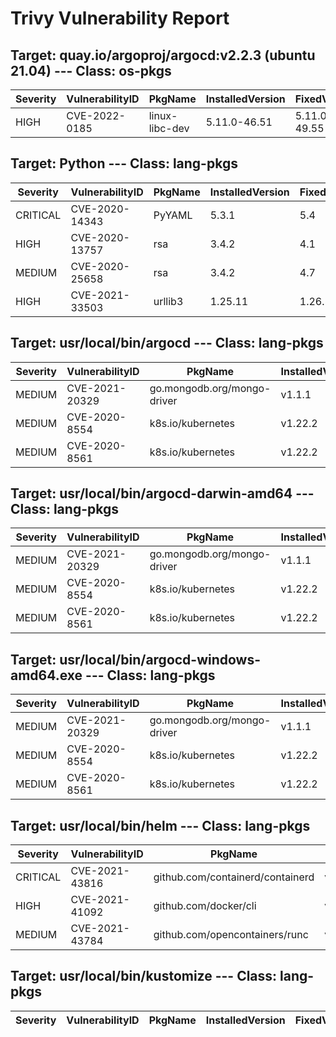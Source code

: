 # Trivy Vulnerability Report

## Target: quay.io/argoproj/argocd:v2.2.3 (ubuntu 21.04) --- Class: os-pkgs
|Severity|VulnerabilityID|PkgName|InstalledVersion|FixedVersion|
|--------|---------------|-------|----------------|------------|
|HIGH|CVE-2022-0185|linux-libc-dev|5.11.0-46.51|5.11.0-49.55|

## Target: Python --- Class: lang-pkgs
|Severity|VulnerabilityID|PkgName|InstalledVersion|FixedVersion|
|--------|---------------|-------|----------------|------------|
|CRITICAL|CVE-2020-14343|PyYAML|5.3.1|5.4|
|HIGH|CVE-2020-13757|rsa|3.4.2|4.1|
|MEDIUM|CVE-2020-25658|rsa|3.4.2|4.7|
|HIGH|CVE-2021-33503|urllib3|1.25.11|1.26.5|

## Target: usr/local/bin/argocd --- Class: lang-pkgs
|Severity|VulnerabilityID|PkgName|InstalledVersion|FixedVersion|
|--------|---------------|-------|----------------|------------|
|MEDIUM|CVE-2021-20329|go.mongodb.org/mongo-driver|v1.1.1|1.5.1|
|MEDIUM|CVE-2020-8554|k8s.io/kubernetes|v1.22.2||
|MEDIUM|CVE-2020-8561|k8s.io/kubernetes|v1.22.2||

## Target: usr/local/bin/argocd-darwin-amd64 --- Class: lang-pkgs
|Severity|VulnerabilityID|PkgName|InstalledVersion|FixedVersion|
|--------|---------------|-------|----------------|------------|
|MEDIUM|CVE-2021-20329|go.mongodb.org/mongo-driver|v1.1.1|1.5.1|
|MEDIUM|CVE-2020-8554|k8s.io/kubernetes|v1.22.2||
|MEDIUM|CVE-2020-8561|k8s.io/kubernetes|v1.22.2||

## Target: usr/local/bin/argocd-windows-amd64.exe --- Class: lang-pkgs
|Severity|VulnerabilityID|PkgName|InstalledVersion|FixedVersion|
|--------|---------------|-------|----------------|------------|
|MEDIUM|CVE-2021-20329|go.mongodb.org/mongo-driver|v1.1.1|1.5.1|
|MEDIUM|CVE-2020-8554|k8s.io/kubernetes|v1.22.2||
|MEDIUM|CVE-2020-8561|k8s.io/kubernetes|v1.22.2||

## Target: usr/local/bin/helm --- Class: lang-pkgs
|Severity|VulnerabilityID|PkgName|InstalledVersion|FixedVersion|
|--------|---------------|-------|----------------|------------|
|CRITICAL|CVE-2021-43816|github.com/containerd/containerd|v1.5.7|1.5.9|
|HIGH|CVE-2021-41092|github.com/docker/cli|v20.10.7+incompatible|v20.10.9|
|MEDIUM|CVE-2021-43784|github.com/opencontainers/runc|v1.0.2|v1.0.3|

## Target: usr/local/bin/kustomize --- Class: lang-pkgs
|Severity|VulnerabilityID|PkgName|InstalledVersion|FixedVersion|
|--------|---------------|-------|----------------|------------|
